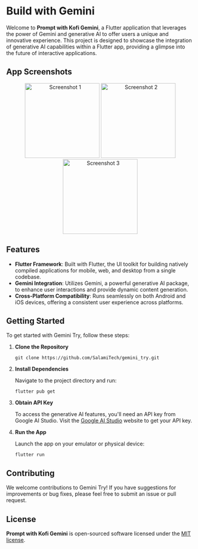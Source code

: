 
# Build with Gemini 

Welcome to **Prompt with Kofi Gemini**, a Flutter application that leverages the power of Gemini and generative AI to offer users a unique and innovative experience. This project is designed to showcase the integration of generative AI capabilities within a Flutter app, providing a glimpse into the future of interactive applications.

## App Screenshots

<p align="center">
  <img src="https://github.com/SalamiTech/gemini_try/assets/92346444/db418c7b-e15d-4a4b-a863-7bd1ab483e0a" alt="Screenshot 1" width="200"/>
  <img src="https://github.com/SalamiTech/gemini_try/assets/92346444/be8c5260-caf4-4683-a003-797ee7269df4" alt="Screenshot 2" width="200"/>
  <img src="https://github.com/SalamiTech/gemini_try/assets/92346444/f6a625dd-c375-47f4-8492-1fc3ec0e142a" alt="Screenshot 3" width="200"/>
</p>

## Features

- **Flutter Framework**: Built with Flutter, the UI toolkit for building natively compiled applications for mobile, web, and desktop from a single codebase.
- **Gemini Integration**: Utilizes Gemini, a powerful generative AI package, to enhance user interactions and provide dynamic content generation.
- **Cross-Platform Compatibility**: Runs seamlessly on both Android and iOS devices, offering a consistent user experience across platforms.

## Getting Started

To get started with Gemini Try, follow these steps:

1. **Clone the Repository**

   ```
   git clone https://github.com/SalamiTech/gemini_try.git
   ```

2. **Install Dependencies**

   Navigate to the project directory and run:

   ```
   flutter pub get
   ```

3. **Obtain API Key**

   To access the generative AI features, you'll need an API key from Google AI Studio. Visit the [Google AI Studio](https://ai.google/) website to get your API key.

4. **Run the App**

   Launch the app on your emulator or physical device:

   ```
   flutter run
   ```

## Contributing

We welcome contributions to Gemini Try! If you have suggestions for improvements or bug fixes, please feel free to submit an issue or pull request.

## License

**Prompt with Kofi Gemini** is open-sourced software licensed under the [MIT license](https://opensource.org/licenses/MIT).

